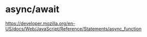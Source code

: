 # async/await
https://developer.mozilla.org/en-US/docs/Web/JavaScript/Reference/Statements/async_function

